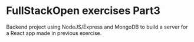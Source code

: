 # FullStackOpen exercises Part3
Backend project using NodeJS/Express and MongoDB to build a server for a React app made in previous exercise.
